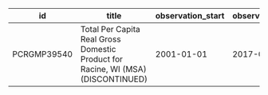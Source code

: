 | id          | title                                                                            | observation_start   | observation_end   |
|-------------|----------------------------------------------------------------------------------|---------------------|-------------------|
| PCRGMP39540 | Total Per Capita Real Gross Domestic Product for Racine, WI (MSA) (DISCONTINUED) | 2001-01-01          | 2017-01-01        |